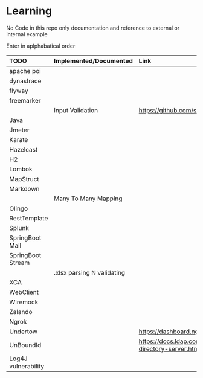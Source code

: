 # Learning
No Code in this repo only documentation and reference to external or internal example

Enter in aplphabatical order

| TODO                          | Implemented/Documented        | Link         |
| :-----------                  | :-----------                  | :-------------|
| apache poi |||
| dynastrace |||
| flyway |||
| freemarker |||
|                               | Input Validation              | https://github.com/sudhamohangithub/InputValidation |
| Java ||| 
| Jmeter |||
| Karate |||
| Hazelcast |||
| H2 |||
| Lombok |||
| MapStruct                     |                               | |
| Markdown                      |                               | |
|                               | Many To Many Mapping          | |
| Olingo | 
| RestTemplate |||
| Splunk |||
| SpringBoot Mail |||
| SpringBoot Stream |||
|                               | .xlsx parsing N validating    | |
| XCA |||
| WebClient|||
| Wiremock|||
| Zalando |||
| Ngrok|||
| Undertow|| https://dashboard.ngrok.com/get-started/setup
| UnBoundId ||https://docs.ldap.com/ldap-sdk/docs/in-memory-directory-server.html|
| Log4J vulnerability|||

    
